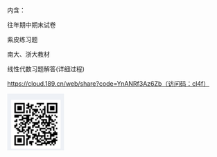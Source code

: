 内含：

往年期中期末试卷

紫皮练习题

南大、浙大教材

线性代数习题解答(详细过程)

https://cloud.189.cn/web/share?code=YnANRf3Az6Zb（访问码：cl4f）

![image-20211018201259177](assets/image-20211018201259177.png)